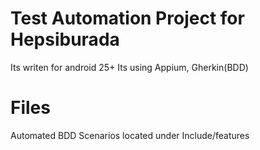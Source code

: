 # Test Automation Project for Hepsiburada
Its writen for android 25+ 
Its using Appium, Gherkin(BDD)
# Files
Automated BDD Scenarios located under Include/features


